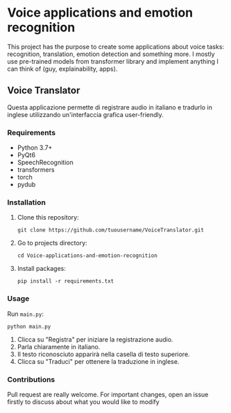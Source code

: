 # Voice applications and emotion recognition

This project has the purpose to create some applications about voice tasks: recognition, translation, emotion detection and something more. I mostly use pre-trained models from transformer library and implement anything I can think of (guy, explainability, apps).

## Voice Translator

Questa applicazione permette di registrare audio in italiano e tradurlo in inglese utilizzando un'interfaccia grafica user-friendly.

### Requirements

- Python 3.7+
- PyQt6
- SpeechRecognition
- transformers
- torch
- pydub

### Installation

1. Clone this repository:
   ```
   git clone https://github.com/tuousername/VoiceTranslator.git
   ```

2. Go to projects directory:
   ```
   cd Voice-applications-and-emotion-recognition
   ```

3. Install packages:
   ```
   pip install -r requirements.txt
   ```

### Usage

Run `main.py`:

```
python main.py
```

1. Clicca su "Registra" per iniziare la registrazione audio.
2. Parla chiaramente in italiano.
3. Il testo riconosciuto apparirà nella casella di testo superiore.
4. Clicca su "Traduci" per ottenere la traduzione in inglese.

### Contributions

Pull request are really welcome. For important changes, open an issue firstly to discuss about what you would like to modify